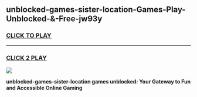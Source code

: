 
## unblocked-games-sister-location-Games-Play-Unblocked-&-Free-jw93y
<h3>
<a href="https://premium76.site?title=unblocked-games-sister-location&ref=24A">CLICK TO PLAY</a></h3>
<hr>

<h3>
<a href="https://premium76.site?title=unblocked-games-sister-location&ref=24A">CLICK 2 PLAY</a>
  
</h3>

<a href="https://premium76.site?title=unblocked-games-sister-location&ref=24A"><img src="https://clearcache.store/games.png"></a>


**unblocked-games-sister-location games unblocked: Your Gateway to Fun and Accessible Online Gaming**

